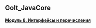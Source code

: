 ## GoIt_JavaCore
#### [Модуль 8. Интерфейсы и перечисления](https://github.com/Gr1Lzy/GoIt_JavaCore/tree/Module8)
